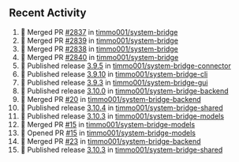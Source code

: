 ## Recent Activity

<!--START_SECTION:activity-->
1. 🎉 Merged PR [#2837](https://github.com/timmo001/system-bridge/pull/2837) in [timmo001/system-bridge](https://github.com/timmo001/system-bridge)
2. 🎉 Merged PR [#2839](https://github.com/timmo001/system-bridge/pull/2839) in [timmo001/system-bridge](https://github.com/timmo001/system-bridge)
3. 🎉 Merged PR [#2838](https://github.com/timmo001/system-bridge/pull/2838) in [timmo001/system-bridge](https://github.com/timmo001/system-bridge)
4. 🎉 Merged PR [#2840](https://github.com/timmo001/system-bridge/pull/2840) in [timmo001/system-bridge](https://github.com/timmo001/system-bridge)
5. 🚀 Published release [3.9.5](https://github.com/3.9.5) in [timmo001/system-bridge-connector](https://github.com/timmo001/system-bridge-connector)
6. 🚀 Published release [3.9.10](https://github.com/3.9.10) in [timmo001/system-bridge-cli](https://github.com/timmo001/system-bridge-cli)
7. 🚀 Published release [3.9.3](https://github.com/3.9.3) in [timmo001/system-bridge-gui](https://github.com/timmo001/system-bridge-gui)
8. 🚀 Published release [3.10.0](https://github.com/3.10.0) in [timmo001/system-bridge-backend](https://github.com/timmo001/system-bridge-backend)
9. 🎉 Merged PR [#20](https://github.com/timmo001/system-bridge-backend/pull/20) in [timmo001/system-bridge-backend](https://github.com/timmo001/system-bridge-backend)
10. 🚀 Published release [3.10.4](https://github.com/3.10.4) in [timmo001/system-bridge-shared](https://github.com/timmo001/system-bridge-shared)
11. 🚀 Published release [3.10.3](https://github.com/3.10.3) in [timmo001/system-bridge-models](https://github.com/timmo001/system-bridge-models)
12. 🎉 Merged PR [#15](https://github.com/timmo001/system-bridge-models/pull/15) in [timmo001/system-bridge-models](https://github.com/timmo001/system-bridge-models)
13. 💪 Opened PR [#15](https://github.com/timmo001/system-bridge-models/pull/15) in [timmo001/system-bridge-models](https://github.com/timmo001/system-bridge-models)
14. 🎉 Merged PR [#23](https://github.com/timmo001/system-bridge-backend/pull/23) in [timmo001/system-bridge-backend](https://github.com/timmo001/system-bridge-backend)
15. 🚀 Published release [3.10.3](https://github.com/3.10.3) in [timmo001/system-bridge-shared](https://github.com/timmo001/system-bridge-shared)
<!--END_SECTION:activity-->
